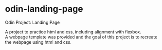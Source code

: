 # odin-landing-page

Odin Project: Landing Page

A project to practice html and css, including alignment with flexbox. <br />
A webpage template was provided and the goal of this project is to recreate the webpage using html and css.
